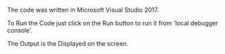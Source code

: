 The code was written in Microsoft Visual Studio 2017.

To Run the Code just click on the Run button to run it from 'local debugger console'. 

The Output is the Displayed on the screen.
